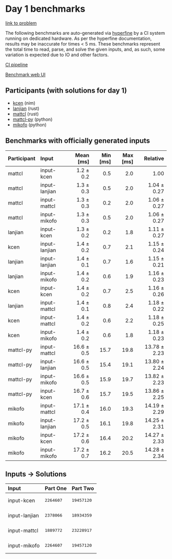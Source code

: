 # Day 1 benchmarks

[link to problem](https://adventofcode.com/2024/day/1)

The following benchmarks are auto-generated via
[hyperfine](https://github.com/sharkdp/hyperfine) by a CI system running on
dedicated hardware. As per the hyperfine documentation, results may be
inaccurate for times < 5 ms. These benchmarks represent the total time to read,
parse, and solve the given inputs, and, as such, some variation is expected due
to IO and other factors.

[CI pipeline](http://ci.papercode.net:8080/teams/main/pipelines/aoc2024)

[Benchmark web UI](https://aoc.ancalagon.black)


## Participants (with solutions for day 1)

- [kcen](https://github.com/kcen/aoc2024) (nim)
- [lanjian](https://github.com/lanjian/aoc-2024) (rust)
- [mattcl](https://github.com/mattcl/aoc2024) (rust)
- [mattcl-py](https://github.com/mattcl/aoc2024-py) (python)
- [mikofo](https://github.com/mikofo/aoc2024) (python)


## Benchmarks with officially generated inputs

| Participant | Input | Mean [ms] | Min [ms] | Max [ms] | Relative |
|:---|:---|---:|---:|---:|---:|
| mattcl | input-kcen | 1.2 ± 0.2 | 0.5 | 2.0 | 1.00 |
| mattcl | input-lanjian | 1.3 ± 0.3 | 0.5 | 2.0 | 1.04 ± 0.27 |
| mattcl | input-mattcl | 1.3 ± 0.3 | 0.2 | 2.0 | 1.06 ± 0.27 |
| mattcl | input-mikofo | 1.3 ± 0.3 | 0.5 | 2.0 | 1.06 ± 0.27 |
| lanjian | input-kcen | 1.3 ± 0.2 | 0.2 | 1.8 | 1.11 ± 0.27 |
| kcen | input-lanjian | 1.4 ± 0.2 | 0.7 | 2.1 | 1.15 ± 0.24 |
| lanjian | input-lanjian | 1.4 ± 0.1 | 0.7 | 1.6 | 1.15 ± 0.21 |
| lanjian | input-mikofo | 1.4 ± 0.2 | 0.6 | 1.9 | 1.16 ± 0.23 |
| kcen | input-kcen | 1.4 ± 0.2 | 0.7 | 2.5 | 1.16 ± 0.26 |
| lanjian | input-mattcl | 1.4 ± 0.1 | 0.8 | 2.4 | 1.18 ± 0.22 |
| kcen | input-mattcl | 1.4 ± 0.2 | 0.6 | 2.2 | 1.18 ± 0.25 |
| kcen | input-mikofo | 1.4 ± 0.2 | 0.6 | 1.8 | 1.18 ± 0.23 |
| mattcl-py | input-mattcl | 16.6 ± 0.5 | 15.7 | 19.8 | 13.78 ± 2.23 |
| mattcl-py | input-lanjian | 16.6 ± 0.5 | 15.4 | 19.1 | 13.80 ± 2.24 |
| mattcl-py | input-mikofo | 16.6 ± 0.5 | 15.9 | 19.7 | 13.82 ± 2.23 |
| mattcl-py | input-kcen | 16.7 ± 0.6 | 15.7 | 19.5 | 13.86 ± 2.25 |
| mikofo | input-mattcl | 17.1 ± 0.4 | 16.0 | 19.3 | 14.19 ± 2.29 |
| mikofo | input-lanjian | 17.2 ± 0.5 | 16.1 | 19.8 | 14.25 ± 2.31 |
| mikofo | input-kcen | 17.2 ± 0.6 | 16.4 | 20.2 | 14.27 ± 2.33 |
| mikofo | input-mikofo | 17.2 ± 0.7 | 16.2 | 20.5 | 14.28 ± 2.34 |


## Inputs -> Solutions

| Input | Part One | Part Two |
|:---|:---|:---|
|input-kcen|<pre>2264607</pre>|<pre>19457120</pre>|
|input-lanjian|<pre>2378066</pre>|<pre>18934359</pre>|
|input-mattcl|<pre>1889772</pre>|<pre>23228917</pre>|
|input-mikofo|<pre>2264607</pre>|<pre>19457120</pre>|